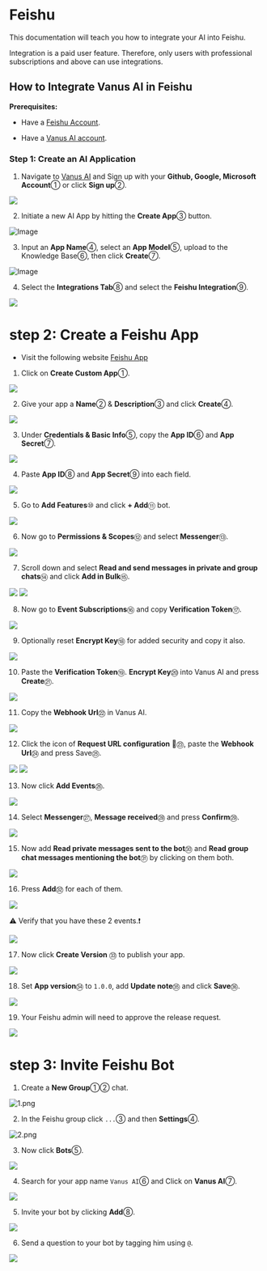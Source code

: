 # Feishu

This documentation will teach you how to integrate your AI into Feishu.

Integration is a paid user feature. Therefore, only users with professional subscriptions and above can use integrations.

## How to Integrate Vanus AI in Feishu

**Prerequisites:**

- Have a [Feishu Account](https://feishu.cn).

- Have a [Vanus AI account](https://ai.vanus.ai).


### Step 1: Create an AI Application

1. Navigate to [Vanus AI](https://ai.vanus.ai) and Sign up with your **Github, Google, Microsoft Account**① or click **Sign up**②.  

![](images/vanusai1-signup.webp)  

2. Initiate a new AI App by hitting the **Create App**③ button.  

![Image](images/vanusai2-create-app.webp)  

3. Input an **App Name**④, select an **App Model**⑤, upload to the Knowledge Base⑥, then click **Create**⑦.

![Image](images/vanusai3-app-config.webp)

4. Select the **Integrations Tab**⑧ and select the **Feishu Integration**⑨.

![](images/vnausai4-integration.webp)

# step 2: Create a Feishu App

- Visit the following website [Feishu App](https://open.feishu.cn/app) 
1. Click on **Create Custom App**①.

![](images/feishu0-website.webp)

2. Give your app a **Name**②  & **Description**③ and click **Create**④.

![](images/feishu1-create-custom-app.webp)

3. Under **Credentials & Basic Info**⑤, copy the **App ID**⑥ and **App Secret**⑦.

![](images/feishu2-copy-app-id-secret.webp)

4. Paste **App ID**⑧ and **App Secret**⑨ into each field.

![](images/feishu3-paste-key-id.webp)

5. Go to **Add Features**⑩ and click **+ Add**⑪ bot.

![](images/feishu4-add-bot.webp)

6. Now go to **Permissions & Scopes**⑫ and select **Messenger**⑬.

![](images/feishu5-permission.webp)

7. Scroll down and select **Read and send messages in private and group chats**⑭ and click **Add in Bulk**⑮.

![](images/feishu6-add-read-write.webp)
![](images/feishu6.2-add-in-bulk.webp)

8. Now go to **Event Subscriptions**⑯ and copy **Verification Token**⑰.

![](images/feishu7-verification-token.webp)

9. Optionally reset **Encrypt Key**⑱ for added security and copy it also.

![](images/feishu7.2-optional-encryptkey.webp)

10. Paste the **Verification Token**⑲. **Encrypt Key**⑳ into Vanus AI and press **Create**㉑.

![](images/feishu8-paste-token.webp)

11. Copy the **Webhook Url**㉒ in Vanus AI.

![](images/feishu9-webhook-copy.webp)

12. Click the icon of **Request URL configuration** 📝㉓, paste the **Webhook Url**㉔ and press Save㉕.

![](images/feishu10-clickurl.webp)
![](images/feishu10.2-save.webp)

13. Now click **Add Events**㉖.

![](images/feishu12-add-events.webp)

14. Select **Messenger**㉗, **Message received**㉘ and press **Confirm**㉙.

![](images/feishu13-message-received.webp)

15. Now add **Read private messages sent to the bot**㉚ and **Read group chat messages mentioning the bot**㉛ by clicking on them both.

![](images/feishu14-add-permissions.webp)

16. Press **Add**㉜ for each of them.


![](images/feishu15-click-add.webp)

⚠ Verify that you have these 2 events.❗

![](images/feishu16-confirm.webp)

17. Now click **Create Version** ㉝  to publish your app.

![](images/feishu17-publish%20app.webp)

18. Set **App version**㉞ to `1.0.0`, add **Update note**㉟  and click **Save**㊱.

![](images/feishu18-finish-publish-app.webp)

19. Your Feishu admin will need to approve the release request.

![](images/feishu19-app-approved.webp)

# step 3: Invite Feishu Bot

1.  Create a **New Group**①② chat.

![1.png](images/feishu-1.webp)

2.  In the Feishu group click `...`③  and then **Settings**④.

![2.png](images/feishu-2.webp)

3.  Now click **Bots**⑤.

![](images/feishu-3.webp)

4.  Search for your app name `Vanus AI`⑥ and Click on **Vanus AI**⑦.

![](images/feishu-4.webp)

5. Invite your bot by clicking **Add**⑧.

![](images/feishu-5.webp)

6. Send a question to your bot by tagging him using `@`.

![](images/feishu-6.webp)